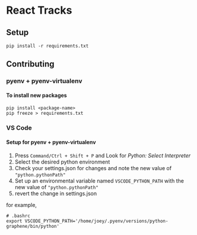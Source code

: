 # React Tracks

## Setup

```
pip install -r requirements.txt
```

## Contributing

### pyenv + pyenv-virtualenv

#### To install new packages

```
pip install <package-name>
pip freeze > requirements.txt
```

### VS Code

#### Setup for pyenv + pyenv-virtualenv

1. Press `Command/Ctrl + Shift + P` and Look for _Python: Select Interpreter_
2. Select the desired python environment
3. Check your settings.json for changes and note the new value of `"python.pythonPath"`
4. Set up an environmental variable named `VSCODE_PYTHON_PATH` with the new value of `"python.pythonPath"`
5. revert the change in settings.json

for example,

```shell
# .bashrc
export VSCODE_PYTHON_PATH='/home/joey/.pyenv/versions/python-graphene/bin/python'
```
